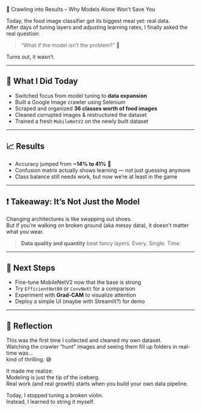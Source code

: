 🍙 Crawling into Results – Why Models Alone Won’t Save You


Today, the food image classifier got its biggest meal yet: real data.  
After days of tuning layers and adjusting learning rates, I finally asked the real question:  
> “What if the model isn’t the problem?” 🤔

Turns out, it wasn’t.

---

## 🦾 What I Did Today

- Switched focus from model tuning to **data expansion**
- Built a Google Image crawler using Selenium
- Scraped and organized **36 classes worth of food images**
- Cleaned corrupted images & restructured the dataset
- Trained a fresh `MobileNetV2` on the newly built dataset

---

## 📈 Results

- Accuracy jumped from **~14% to 41%** 🚀
- Confusion matrix actually shows learning — not just guessing anymore
- Class balance still needs work, but now we’re at least in the game

---

## ❗ Takeaway: It’s Not Just the Model

Changing architectures is like swapping out shoes.  
But if you’re walking on broken ground (aka messy data), it doesn’t matter what you wear.  
> **Data quality and quantity** beat fancy layers. Every. Single. Time.

---

## 🧭 Next Steps

- Fine-tune MobileNetV2 now that the base is strong
- Try `EfficientNetB0` or `ConvNeXt` for a comparison
- Experiment with **Grad-CAM** to visualize attention
- Deploy a simple UI (maybe with Streamlit?) for demo

---

## 🧠 Reflection

This was the first time I collected and cleaned my own dataset.  
Watching the crawler “hunt” images and seeing them fill up folders in real-time was...  
kind of thrilling. 😅

It made me realize:  
Modeling is just the tip of the iceberg.  
Real work (and real growth) starts when you build your own data pipeline.

Today, I stopped tuning a broken violin.  
Instead, I learned to string it myself.

